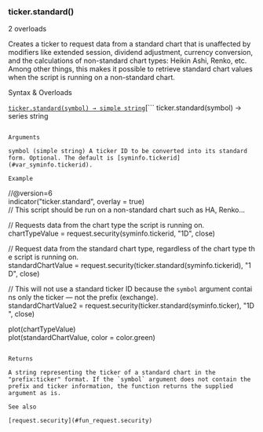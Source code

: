 ### ticker.standard()

2 overloads

Creates a ticker to request data from a standard chart that is unaffected by modifiers like extended session, dividend adjustment, currency conversion, and the calculations of non-standard chart types: Heikin Ashi, Renko, etc. Among other things, this makes it possible to retrieve standard chart values when the script is running on a non-standard chart.

Syntax & Overloads

[```
ticker.standard(symbol) → simple string
```](#fun_ticker.standard-0)[```
ticker.standard(symbol) → series string
```](#fun_ticker.standard-1)

Arguments

symbol (simple string) A ticker ID to be converted into its standard form. Optional. The default is [syminfo.tickerid](#var_syminfo.tickerid).

Example

```
//@version=6  
indicator("ticker.standard", overlay = true)  
// This script should be run on a non-standard chart such as HA, Renko...  
  
// Requests data from the chart type the script is running on.  
chartTypeValue = request.security(syminfo.tickerid, "1D", close)  
  
// Request data from the standard chart type, regardless of the chart type the script is running on.  
standardChartValue = request.security(ticker.standard(syminfo.tickerid), "1D", close)  
  
// This will not use a standard ticker ID because the `symbol` argument contains only the ticker — not the prefix (exchange).  
standardChartValue2 = request.security(ticker.standard(syminfo.ticker), "1D", close)  
  
plot(chartTypeValue)  
plot(standardChartValue, color = color.green)
```

Returns

A string representing the ticker of a standard chart in the "prefix:ticker" format. If the `symbol` argument does not contain the prefix and ticker information, the function returns the supplied argument as is.

See also

[request.security](#fun_request.security)
